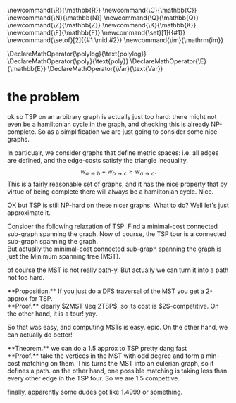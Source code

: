 \newcommand{\R}{\mathbb{R}}
\newcommand{\C}{\mathbb{C}}
\newcommand{\N}{\mathbb{N}}
\newcommand{\Q}{\mathbb{Q}}
\newcommand{\Z}{\mathbb{Z}}
\newcommand{\K}{\mathbb{K}}
\newcommand{\F}{\mathbb{F}}
\newcommand{\set}[1]{\{#1\}}
\newcommand{\setof}[2]{\{#1 \mid #2\}}
\newcommand{\im}{\mathrm{im}}

\DeclareMathOperator{\polylog}{\text{polylog}}
\DeclareMathOperator{\poly}{\text{poly}}
\DeclareMathOperator{\E}{\mathbb{E}}
\DeclareMathOperator{\Var}{\text{Var}}

# the problem

ok so TSP on an arbitrary graph is actually just too hard: 
there might not even be a hamiltonian cycle in the graph, and
checking this is already NP-complete.
So as a simplification we are just going to consider some nice
graphs.

In particualr, we consider graphs that define metric spaces:
i.e. all edges are defined, and the edge-costs satisfy the
triangle inequality.
$$w_{a\to b} + w_{b\to c} \geq w_{a\to c}.$$
This is a fairly reasonable set of graphs, and it has the nice
property that by virtue of being complete there will always be a
hamiltonian cycle. Nice.

OK but TSP is still NP-hard on these nicer graphs.
What to do? Well let's just approximate it.

Consider the following relaxation of TSP: 
Find a minimal-cost connected sub-graph spanning the graph. Now
of course, the TSP tour is a connected sub-graph spanning the
graph.  
But actually the minimal-cost connected sub-graph spanning the
graph is just the Minimum spanning tree (MST).

of course the MST is not really path-y. But actually we can turn
it into a path not too hard.

<div class="prop envbox">**Proposition.**
If you just do a DFS traversal of the MST you get a 2-approx for
TSP.
</div>
<div class="pf envbox">**Proof.**
clearly $2MST \leq 2TSP$, so its cost is $2$-competitive. On the
other hand, it is a tour! yay.
</div>

So that was easy, and computing MSTs is easy. epic.
On the other hand, we can actually do better!

<div class="thm envbox">**Theorem.**
we can do a 1.5 approx to TSP pretty dang fast
</div>
<div class="pf envbox">**Proof.**
take the vertices in the MST with odd degree and form a min-cost
matching on them.
This turns the MST into an eulerian graph, so it defines a path.
on the other hand, one possible matching is taking less than
every other edge in the TSP tour. So we are 1.5 compettive.

</div>

finally, apparently some dudes got like 1.4999 or something.



